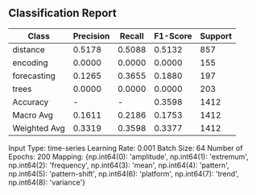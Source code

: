 ## Classification Report

| Class | Precision | Recall | F1-Score | Support |
|-------|-----------|--------|----------|---------|
| distance | 0.5178 | 0.5088 | 0.5132 | 857 |
| encoding | 0.0000 | 0.0000 | 0.0000 | 155 |
| forecasting | 0.1265 | 0.3655 | 0.1880 | 197 |
| trees | 0.0000 | 0.0000 | 0.0000 | 203 |
| Accuracy | - | - | 0.3598 | 1412 |
| Macro Avg | 0.1611 | 0.2186 | 0.1753 | 1412 |
| Weighted Avg | 0.3319 | 0.3598 | 0.3377 | 1412 |

Input Type: time-series
Learning Rate: 0.001
Batch Size: 64
Number of Epochs: 200
Mapping: {np.int64(0): 'amplitude', np.int64(1): 'extremum', np.int64(2): 'frequency', np.int64(3): 'mean', np.int64(4): 'pattern', np.int64(5): 'pattern-shift', np.int64(6): 'platform', np.int64(7): 'trend', np.int64(8): 'variance'}